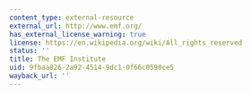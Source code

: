 ```yaml
---
content_type: external-resource
external_url: http://www.emf.org/
has_external_license_warning: true
license: https://en.wikipedia.org/wiki/All_rights_reserved
status: ''
title: The EMF Institute
uid: 9fbaa826-2a92-4514-9dc1-0f66c0590ce5
wayback_url: ''
---
```

